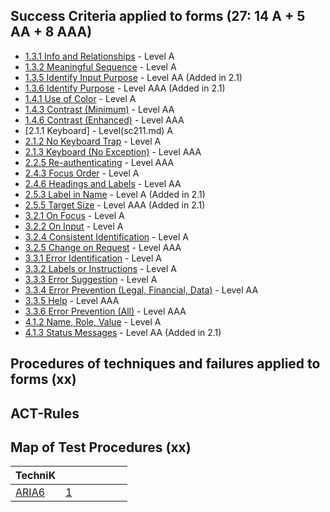 ## Success Criteria applied to forms (27: 14 A + 5 AA + 8 AAA)

- [1.3.1 Info and Relationships](sc131.md) - Level A
- [1.3.2 Meaningful Sequence](sc132.md) - Level A
- [1.3.5 Identify Input Purpose](sc135.md) - Level AA (Added in 2.1)
- [1.3.6 Identify Purpose](sc136.md) - Level AAA (Added in 2.1)
- [1.4.1 Use of Color](sc141.md) - Level A
- [1.4.3 Contrast (Minimum)](sc143.md) - Level AA
- [1.4.6 Contrast (Enhanced)](sc146.md) - Level AAA
- [2.1.1 Keyboard] - Level(sc211.md) A
- [2.1.2 No Keyboard Trap](sc212.md) - Level A
- [2.1.3 Keyboard (No Exception)](sc213.md) - Level AAA
- [2.2.5 Re-authenticating](sc225.md) - Level AAA
- [2.4.3 Focus Order](sc243.md) - Level A
- [2.4.6 Headings and Labels](sc246.md) - Level AA
- [2.5.3 Label in Name](sc253.md) - Level A (Added in 2.1)
- [2.5.5 Target Size](sc255.md) - Level AAA (Added in 2.1)
- [3.2.1 On Focus](sc321.md) - Level A
- [3.2.2 On Input](sc322.md) - Level A
- [3.2.4 Consistent Identification](sc324.md) - Level A
- [3.2.5 Change on Request](sc325.md) - Level AAA
- [3.3.1 Error Identification](sc331.md) - Level A
- [3.3.2 Labels or Instructions](sc332.md) - Level A
- [3.3.3 Error Suggestion](sc333.md) - Level A
- [3.3.4 Error Prevention (Legal, Financial, Data)](sc334.md) - Level AA
- [3.3.5 Help](sc335.md) - Level AAA
- [3.3.6 Error Prevention (All)](sc336.md) - Level AAA
- [4.1.2 Name, Role, Value](sc412.md) - Level A
- [4.1.3 Status Messages](sc413.md) - Level AA (Added in 2.1)

## Procedures of techniques and failures applied to forms (xx)

## ACT-Rules


## Map of Test Procedures (xx)

| TechniK |     |     |     |     |     |     |
| ------- | :-: | :-: | :-: | :-: | :-: | :-: |
| [ARIA6](aria6.md) | [1](aria6.md#n1 "ARIA6") ||||||

